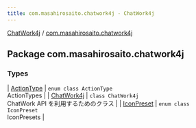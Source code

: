 ```yaml
---
title: com.masahirosaito.chatwork4j - ChatWork4j
---
```


[ChatWork4j](../index.md) / [com.masahirosaito.chatwork4j](.)

## Package com.masahirosaito.chatwork4j

### Types

| [ActionType](-action-type/index.md) | `enum class ActionType`<br>ActionTypes |
| [ChatWork4j](-chat-work4j/index.md) | `class ChatWork4j`<br>ChatWork API を利用するためのクラス |
| [IconPreset](-icon-preset/index.md) | `enum class IconPreset`<br>IconPresets |

